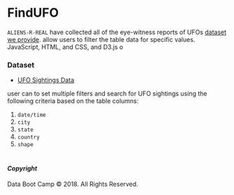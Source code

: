 # FindUFO

`ALIENS-R-REAL` have collected all of the eye-witness reports of UFOs
[dataset we provide](StarterCode/static/js/data.js). 
allow users to filter the table data for specific values. 
JavaScript, HTML, and CSS, and D3.js o

### Dataset

* [UFO Sightings Data](StarterCode/static/js/data.js)

user can to set multiple filters and search for UFO sightings using the following criteria based on the table columns:

  1. `date/time`
  2. `city`
  3. `state`
  4. `country`
  5. `shape`



#
#### *Copyright*

Data Boot Camp © 2018. All Rights Reserved.
